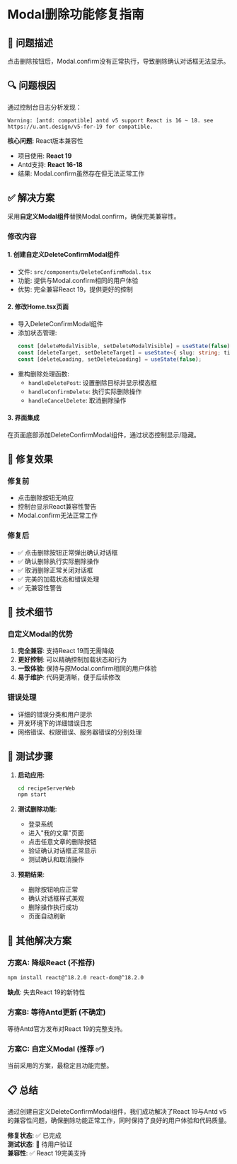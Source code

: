 # Modal删除功能修复指南

## 🐛 问题描述
点击删除按钮后，Modal.confirm没有正常执行，导致删除确认对话框无法显示。

## 🔍 问题根因
通过控制台日志分析发现：
```
Warning: [antd: compatible] antd v5 support React is 16 ~ 18. see https://u.ant.design/v5-for-19 for compatible.
```

**核心问题**: React版本兼容性
- 项目使用: **React 19**
- Antd支持: **React 16-18**
- 结果: Modal.confirm虽然存在但无法正常工作

## ✅ 解决方案
采用**自定义Modal组件**替换Modal.confirm，确保完美兼容性。

### 修改内容

#### 1. 创建自定义DeleteConfirmModal组件
- 文件: `src/components/DeleteConfirmModal.tsx`
- 功能: 提供与Modal.confirm相同的用户体验
- 优势: 完全兼容React 19，提供更好的控制

#### 2. 修改Home.tsx页面
- 导入DeleteConfirmModal组件
- 添加状态管理:
  ```typescript
  const [deleteModalVisible, setDeleteModalVisible] = useState(false);
  const [deleteTarget, setDeleteTarget] = useState<{ slug: string; title: string } | null>(null);
  const [deleteLoading, setDeleteLoading] = useState(false);
  ```
- 重构删除处理函数:
  - `handleDeletePost`: 设置删除目标并显示模态框
  - `handleConfirmDelete`: 执行实际删除操作
  - `handleCancelDelete`: 取消删除操作

#### 3. 界面集成
在页面底部添加DeleteConfirmModal组件，通过状态控制显示/隐藏。

## 🎯 修复效果

### 修复前
- 点击删除按钮无响应
- 控制台显示React兼容性警告
- Modal.confirm无法正常工作

### 修复后
- ✅ 点击删除按钮正常弹出确认对话框
- ✅ 确认删除执行实际删除操作
- ✅ 取消删除正常关闭对话框
- ✅ 完美的加载状态和错误处理
- ✅ 无兼容性警告

## 🔧 技术细节

### 自定义Modal的优势
1. **完全兼容**: 支持React 19而无需降级
2. **更好控制**: 可以精确控制加载状态和行为
3. **一致体验**: 保持与原Modal.confirm相同的用户体验
4. **易于维护**: 代码更清晰，便于后续修改

### 错误处理
- 详细的错误分类和用户提示
- 开发环境下的详细错误日志
- 网络错误、权限错误、服务器错误的分别处理

## 📝 测试步骤

1. **启动应用**:
   ```bash
   cd recipeServerWeb
   npm start
   ```

2. **测试删除功能**:
   - 登录系统
   - 进入"我的文章"页面
   - 点击任意文章的删除按钮
   - 验证确认对话框正常显示
   - 测试确认和取消操作

3. **预期结果**:
   - 删除按钮响应正常
   - 确认对话框样式美观
   - 删除操作执行成功
   - 页面自动刷新

## 🚀 其他解决方案

### 方案A: 降级React (不推荐)
```bash
npm install react@^18.2.0 react-dom@^18.2.0
```
**缺点**: 失去React 19的新特性

### 方案B: 等待Antd更新 (不确定)
等待Antd官方发布对React 19的完整支持。

### 方案C: 自定义Modal (推荐 ✅)
当前采用的方案，最稳定且功能完整。

## 📋 总结

通过创建自定义DeleteConfirmModal组件，我们成功解决了React 19与Antd v5的兼容性问题，确保删除功能正常工作，同时保持了良好的用户体验和代码质量。

**修复状态**: ✅ 已完成  
**测试状态**: 🔄 待用户验证  
**兼容性**: ✅ React 19完美支持 